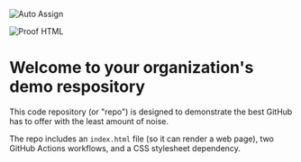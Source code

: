 ![Auto Assign](https://github.com/testorganisatione/demo-repository/actions/workflows/auto-assign.yml/badge.svg)

![Proof HTML](https://github.com/testorganisatione/demo-repository/actions/workflows/proof-html.yml/badge.svg)

# Welcome to your organization's demo respository
This code repository (or "repo") is designed to demonstrate the best GitHub has to offer with the least amount of noise.

The repo includes an `index.html` file (so it can render a web page), two GitHub Actions workflows, and a CSS stylesheet dependency.
